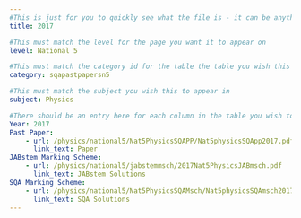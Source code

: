 ```yaml
---
#This is just for you to quickly see what the file is - it can be anything you want
title: 2017

#This must match the level for the page you want it to appear on
level: National 5

#This must match the category id for the table the table you wish this to appear in
category: sqapastpapersn5

#This must match the subject you wish this to appear in
subject: Physics

#There should be an entry here for each column in the table you wish to populate:
Year: 2017
Past Paper:
    - url: /physics/national5/Nat5PhysicsSQAPP/Nat5physicsSQApp2017.pdf
      link_text: Paper
JABstem Marking Scheme:
    - url: /physics/national5/jabstemmsch/2017Nat5PhysicsJABmsch.pdf
      link_text: JABstem Solutions
SQA Marking Scheme:
    - url: /physics/national5/Nat5PhysicsSQAMsch/Nat5physicsSQAmsch2017.pdf
      link_text: SQA Solutions
---
```



